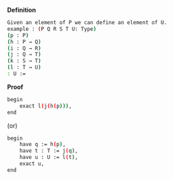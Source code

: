 **Definition**
```sh
Given an element of P we can define an element of U.
example : (P Q R S T U: Type)
(p : P)
(h : P → Q)
(i : Q → R)
(j : Q → T)
(k : S → T)
(l : T → U)
: U :=
``` 
**Proof**
```sh
begin
    exact l(j(h(p))),
end
```

(or)

```sh
begin
    have q := h(p),
    have t : T := j(q),
    have u : U := l(t),
    exact u,
end
```